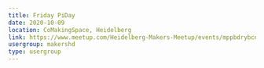 ```yaml
---
title: Friday PiDay
date: 2020-10-09
location: CoMakingSpace, Heidelberg
link: https://www.meetup.com/Heidelberg-Makers-Meetup/events/mppbdrybcnbmb/
usergroup: makershd
type: usergroup
---
```


